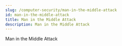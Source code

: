 ```yaml
---
slug: /computer-security/man-in-the-middle-attack
id: man-in-the-middle-attack
title: Man in the Middle Attack
description: Man in the Middle Attack
---
```


Man in the Middle Attack
